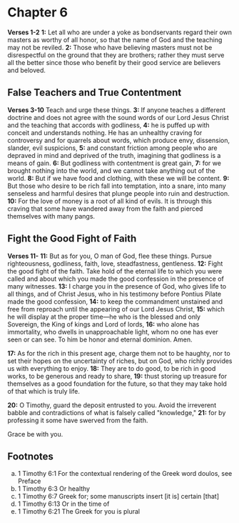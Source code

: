 # Chapter 6

**Verses 1-2**
**1:** Let all who are under a yoke as bondservants regard their own masters as worthy of all honor, so that the name of God and the teaching may not be reviled.
**2:** Those who have believing masters must not be disrespectful on the ground that they are brothers; rather they must serve all the better since those who benefit by their good service are believers and beloved.

## False Teachers and True Contentment

**Verses 3-10**
Teach and urge these things.
**3:** If anyone teaches a different doctrine and does not agree with the sound words of our Lord Jesus Christ and the teaching that accords with godliness,
**4:** he is puffed up with conceit and understands nothing. He has an unhealthy craving for controversy and for quarrels about words, which produce envy, dissension, slander, evil suspicions,
**5:** and constant friction among people who are depraved in mind and deprived of the truth, imagining that godliness is a means of gain.
**6:** But godliness with contentment is great gain,
**7:** for we brought nothing into the world, and we cannot take anything out of the world.
**8:** But if we have food and clothing, with these we will be content.
**9:** But those who desire to be rich fall into temptation, into a snare, into many senseless and harmful desires that plunge people into ruin and destruction.
**10:** For the love of money is a root of all kind of evils. It is through this craving that some have wandered away from the faith and pierced themselves with many pangs.

## Fight the Good Fight of Faith

**Verses 11-**
**11:** But as for you, O man of God, flee these things. Pursue righteousness, godliness, faith, love, steadfastness, gentleness.
**12:** Fight the good fight of the faith. Take hold of the eternal life to which you were called and about which you made the good confession in the presence of many witnesses.
**13:** I charge you in the presence of God, who gives life to all things, and of Christ Jesus, who in his testimony before Pontius Pilate made the good confession,
**14:** to keep the commandment unstained and free from reproach until the appearing of our Lord Jesus Christ,
**15:** which he will display at the proper time—he who is the blessed and only Sovereign, the King of kings and Lord of lords,
**16:** who alone has immortality, who dwells in unapproachable light, whom no one has ever seen or can see. To him be honor and eternal dominion. Amen.

**17:** As for the rich in this present age, charge them not to be haughty, nor to set their hopes on the uncertainty of riches, but on God, who richly provides us with everything to enjoy.
**18:** They are to do good, to be rich in good works, to be generous and ready to share,
**19:** thust storing up treasure for themselves as a good foundation for the future, so that they may take hold of that which is truly life.

**20:** O Timothy, guard the deposit entrusted to you. Avoid the irreverent babble and contradictions of what is falsely called "knowledge,"
**21:** for by professing it some have swerved from the faith.

Grace be with you.

## Footnotes

<ol type='a'>
	<li>1 Timothy 6:1 For the contextual rendering of the Greek word doulos, see Preface</li>
	<li>1 Timothy 6:3 Or healthy</li>
	<li>1 Timothy 6:7 Greek for; some manuscripts insert [it is] certain [that]</li>
	<li>1 Timothy 6:13 Or in the time of</li>
	<li>1 Timothy 6:21 The Greek for you is plural</li>
</ol>
